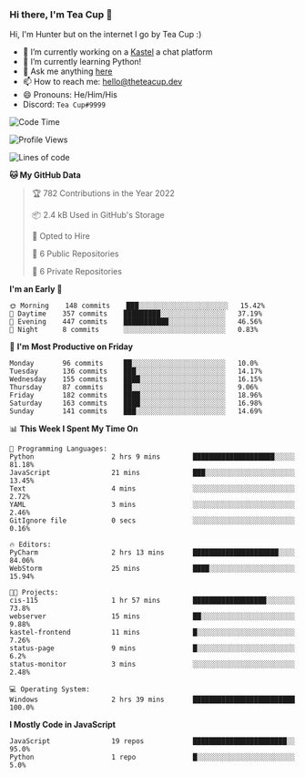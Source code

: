### Hi there, I'm Tea Cup 👋 

Hi, I'm Hunter but on the internet I go by Tea Cup :)

- 🔭 I’m currently working on a [Kastel](https://github.com/Kastelll) a chat platform
- 🌱 I’m currently learning Python!
- 💬 Ask me anything [here](https://github.com/TheTeaCup/TheTeaCup/issues)
- 📫 How to reach me: [hello@theteacup.dev](mailto:hello@theteacup.dev)
- 😄 Pronouns: He/Him/His
- Discord: `Tea Cup#9999`

<!--START_SECTION:waka-->
![Code Time](http://img.shields.io/badge/Code%20Time-206%20hrs%2019%20mins-blue)

![Profile Views](http://img.shields.io/badge/Profile%20Views-48-blue)

![Lines of code](https://img.shields.io/badge/From%20Hello%20World%20I%27ve%20Written-69%20Thousand%20lines%20of%20code-blue)

**🐱 My GitHub Data** 

> 🏆 782 Contributions in the Year 2022
 > 
> 📦 2.4 kB Used in GitHub's Storage 
 > 
> 💼 Opted to Hire
 > 
> 📜 6 Public Repositories 
 > 
> 🔑 6 Private Repositories  
 > 
**I'm an Early 🐤** 

```text
🌞 Morning    148 commits    ███░░░░░░░░░░░░░░░░░░░░░░   15.42% 
🌆 Daytime    357 commits    █████████░░░░░░░░░░░░░░░░   37.19% 
🌃 Evening    447 commits    ███████████░░░░░░░░░░░░░░   46.56% 
🌙 Night      8 commits      ░░░░░░░░░░░░░░░░░░░░░░░░░   0.83%

```
📅 **I'm Most Productive on Friday** 

```text
Monday       96 commits     ██░░░░░░░░░░░░░░░░░░░░░░░   10.0% 
Tuesday      136 commits    ███░░░░░░░░░░░░░░░░░░░░░░   14.17% 
Wednesday    155 commits    ████░░░░░░░░░░░░░░░░░░░░░   16.15% 
Thursday     87 commits     ██░░░░░░░░░░░░░░░░░░░░░░░   9.06% 
Friday       182 commits    ████░░░░░░░░░░░░░░░░░░░░░   18.96% 
Saturday     163 commits    ████░░░░░░░░░░░░░░░░░░░░░   16.98% 
Sunday       141 commits    ███░░░░░░░░░░░░░░░░░░░░░░   14.69%

```


📊 **This Week I Spent My Time On** 

```text
💬 Programming Languages: 
Python                   2 hrs 9 mins        ████████████████████░░░░░   81.18% 
JavaScript               21 mins             ███░░░░░░░░░░░░░░░░░░░░░░   13.45% 
Text                     4 mins              ░░░░░░░░░░░░░░░░░░░░░░░░░   2.72% 
YAML                     3 mins              ░░░░░░░░░░░░░░░░░░░░░░░░░   2.46% 
GitIgnore file           0 secs              ░░░░░░░░░░░░░░░░░░░░░░░░░   0.16%

🔥 Editors: 
PyCharm                  2 hrs 13 mins       █████████████████████░░░░   84.06% 
WebStorm                 25 mins             ████░░░░░░░░░░░░░░░░░░░░░   15.94%

🐱‍💻 Projects: 
cis-115                  1 hr 57 mins        ██████████████████░░░░░░░   73.8% 
webserver                15 mins             ██░░░░░░░░░░░░░░░░░░░░░░░   9.88% 
kastel-frontend          11 mins             █░░░░░░░░░░░░░░░░░░░░░░░░   7.26% 
status-page              9 mins              █░░░░░░░░░░░░░░░░░░░░░░░░   6.2% 
status-monitor           3 mins              ░░░░░░░░░░░░░░░░░░░░░░░░░   2.48%

💻 Operating System: 
Windows                  2 hrs 39 mins       █████████████████████████   100.0%

```

**I Mostly Code in JavaScript** 

```text
JavaScript               19 repos            ███████████████████████░░   95.0% 
Python                   1 repo              █░░░░░░░░░░░░░░░░░░░░░░░░   5.0%

```



<!--END_SECTION:waka-->
